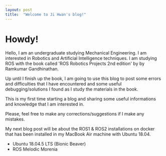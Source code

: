 ```yaml
---
layout: post
title:  "Welcome to Ji Hwan's blog!"
---
```


# Howdy!


Hello, I am an undergraduate studying Mechanical Engineering. I am interested in
Robotics and Artificial Intelligence techniques. I am studying ROS with the book
called 'ROS Robotics Projects 2nd edition' by by Ramkumar Gandhinathan.

Up until I finish up the book, I am going to use this blog to post some errors
and difficulties that I have encountered and some useful debugging/solutions
I found as I study the materials in the book.

This is my first time starting a blog and sharing some useful informations and
knowledge that I am interested in.

Please, feel free to make any corrections/suggestions if I make any mistakes.

My next blog post will be about the ROS1 & ROS2 installations on docker that has
been installed in my MacBook Air machine with Ubuntu 18.04.
* Ubuntu 18.04.5 LTS (Bionic Beaver)
* ROS Melodic Morenia
